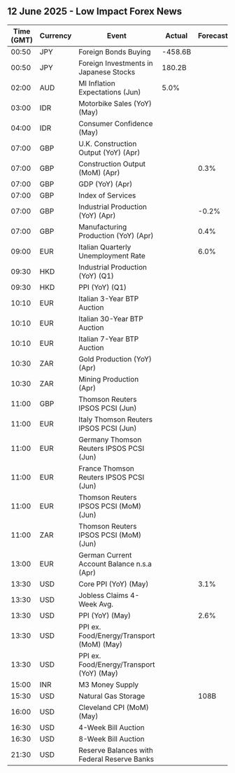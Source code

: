 ## 12 June 2025 - Low Impact Forex News

| Time (GMT) | Currency | Event | Actual | Forecast | Previous |
|------|----------|-------|--------|----------|----------|
| 00:50 | JPY | Foreign Bonds Buying | -458.6B |  | -118.0B |
| 00:50 | JPY | Foreign Investments in Japanese Stocks | 180.2B |  | 336.1B |
| 02:00 | AUD | MI Inflation Expectations (Jun) | 5.0% |  | 4.1% |
| 03:00 | IDR | Motorbike Sales (YoY) (May) |  |  | 3.00% |
| 04:00 | IDR | Consumer Confidence (May) |  |  | 121.7 |
| 07:00 | GBP | U.K. Construction Output (YoY) (Apr) |  |  | 1.4% |
| 07:00 | GBP | Construction Output (MoM) (Apr) |  | 0.3% | 0.5% |
| 07:00 | GBP | GDP (YoY) (Apr) |  |  | 1.1% |
| 07:00 | GBP | Index of Services |  |  | 0.7% |
| 07:00 | GBP | Industrial Production (YoY) (Apr) |  | -0.2% | -0.7% |
| 07:00 | GBP | Manufacturing Production (YoY) (Apr) |  | 0.4% | -0.8% |
| 09:00 | EUR | Italian Quarterly Unemployment Rate |  | 6.0% | 6.1% |
| 09:30 | HKD | Industrial Production (YoY) (Q1) |  |  | 0.90% |
| 09:30 | HKD | PPI (YoY) (Q1) |  |  | 4.10% |
| 10:10 | EUR | Italian 3-Year BTP Auction |  |  | 2.40% |
| 10:10 | EUR | Italian 30-Year BTP Auction |  |  | 4.700% |
| 10:10 | EUR | Italian 7-Year BTP Auction |  |  | 3.28% |
| 10:30 | ZAR | Gold Production (YoY) (Apr) |  |  | -11.1% |
| 10:30 | ZAR | Mining Production (Apr) |  |  | -2.8% |
| 11:00 | GBP | Thomson Reuters IPSOS PCSI (Jun) |  |  | 49.3 |
| 11:00 | EUR | Italy Thomson Reuters IPSOS PCSI (Jun) |  |  | 46.18 |
| 11:00 | EUR | Germany Thomson Reuters IPSOS PCSI (Jun) |  |  | 47.08 |
| 11:00 | EUR | France Thomson Reuters IPSOS PCSI (Jun) |  |  | 41.95 |
| 11:00 | EUR | Thomson Reuters IPSOS PCSI (MoM) (Jun) |  |  | 50.16 |
| 11:00 | ZAR | Thomson Reuters IPSOS PCSI (MoM) (Jun) |  |  | 50.66 |
| 13:00 | EUR | German Current Account Balance n.s.a (Apr) |  |  | 34.1B |
| 13:30 | USD | Core PPI (YoY) (May) |  | 3.1% | 3.1% |
| 13:30 | USD | Jobless Claims 4-Week Avg. |  |  | 235.00K |
| 13:30 | USD | PPI (YoY) (May) |  | 2.6% | 2.4% |
| 13:30 | USD | PPI ex. Food/Energy/Transport (MoM) (May) |  |  | -0.1% |
| 13:30 | USD | PPI ex. Food/Energy/Transport (YoY) (May) |  |  | 2.9% |
| 15:00 | INR | M3 Money Supply |  |  | 9.5% |
| 15:30 | USD | Natural Gas Storage |  | 108B | 122B |
| 16:00 | USD | Cleveland CPI (MoM) (May) |  |  | 0.3% |
| 16:30 | USD | 4-Week Bill Auction |  |  | 4.170% |
| 16:30 | USD | 8-Week Bill Auction |  |  | 4.225% |
| 21:30 | USD | Reserve Balances with Federal Reserve Banks |  |  | 3.362T |

